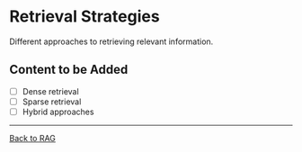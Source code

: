 # Retrieval Strategies

Different approaches to retrieving relevant information.

## Content to be Added
- [ ] Dense retrieval
- [ ] Sparse retrieval
- [ ] Hybrid approaches

---

[Back to RAG](../README.md)
